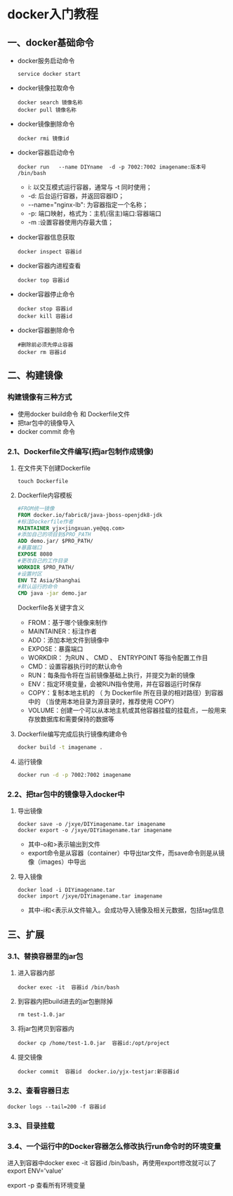 # docker入门教程


## 一、docker基础命令

- docker服务启动命令
    ```
    service docker start
    ```

- docker镜像拉取命令
    ```docker
    docker search 镜像名称
    docker pull 镜像名称
    ``` 
- docker镜像删除命令
    ```
    docker rmi 镜像id
    ```

- docker容器启动命令

    ```linux
    docker run   --name DIYname  -d -p 7002:7002 imagename:版本号 /bin/bash
    ```

    - i: 以交互模式运行容器，通常与 -t 同时使用；  
    - -d: 后台运行容器，并返回容器ID；  
    - --name="nginx-lb": 为容器指定一个名称；  
    - -p: 端口映射，格式为：主机(宿主)端口:容器端口  
    - -m :设置容器使用内存最大值；

- docker容器信息获取
    ```docker
    docker inspect 容器id
    ```

- docker容器内进程查看
    ```docker
    docker top 容器id
    ```


- docker容器停止命令
    ```docker
    docker stop 容器id
    docker kill 容器id
    ``` 

- docker容器删除命令
    ```docker
    #删除前必须先停止容器
    docker rm 容器id
    ``` 


## 二、构建镜像

### 构建镜像有三种方式
- 使用docker build命令 和 Dockerfile文件
- 把tar包中的镜像导入
- docker commit 命令

### 2.1、Dockerfile文件编写(把jar包制作成镜像)

1. 在文件夹下创建Dockerfile
    ```
    touch Dockerfile
    ```


2. Dockerfile内容模板
    ```Dockerfile
    #FROM统一镜像
    FROM docker.io/fabric8/java-jboss-openjdk8-jdk
    #标注Dockerfile作者
    MAINTAINER yjx<jingxuan.ye@qq.com>
    #添加自己的项目到$PRO_PATH
    ADD demo.jar/ $PRO_PATH/
    #暴露端口
    EXPOSE 8080
    #更改自己的工作目录
    WORKDIR $PRO_PATH/
    #设置时区
    ENV TZ Asia/Shanghai
    #默认运行的命令
    CMD java -jar demo.jar
    ```

    Dockerfile各关键字含义
    
    - FROM：基于哪个镜像来制作
    - MAINTAINER：标注作者
    - ADD：添加本地文件到镜像中
    - EXPOSE：暴露端口
    - WORKDIR： 为RUN 、 CMD 、 ENTRYPOINT 等指令配置工作目
    - CMD：设置容器执行时的默认命令
    - RUN：每条指令将在当前镜像基础上执行，并提交为新的镜像
    - ENV：指定环境变量，会被RUN指令使用，并在容器运行时保存
    - COPY：复制本地主机的 <src> （ 为 Dockerfile 所在目录的相对路径）到容器中的 <dest> （当使用本地目录为源目录时，推荐使用 COPY）
    - VOLUME：创建一个可以从本地主机或其他容器挂载的挂载点，一般用来存放数据库和需要保持的数据等


3. Dockerfile编写完成后执行镜像构建命令

    ```cmd
    docker build -t imagename .
    ```

4. 运行镜像
    ```cmd
    docker run -d -p 7002:7002 imagename
    ```


### 2.2、把tar包中的镜像导入docker中

1. 导出镜像
    ```
    docker save -o /jxye/DIYimagename.tar imagename
    docker export -o /jxye/DIYimagename.tar imagename
    ```
    - 其中-o和>表示输出到文件
    - export命令是从容器（container）中导出tar文件，而save命令则是从镜像（images）中导出

2. 导入镜像
    ```
    docker load -i DIYimagename.tar
    docker import /jxye/DIYimagename.tar imagename
    ```
    - 其中-i和<表示从文件输入。会成功导入镜像及相关元数据，包括tag信息


## 三、扩展

### 3.1、替换容器里的jar包

1. 进入容器内部
    ```
    docker exec -it  容器id /bin/bash
    ```

2. 到容器内把build进去的jar包删除掉
    ```
    rm test-1.0.jar
    ```

3. 将jar包拷贝到容器内
    ```
    docker cp /home/test-1.0.jar  容器id:/opt/project
    ```

4. 提交镜像
    ```
    docker commit  容器id  docker.io/yjx-testjar:新容器id
    ```



### 3.2、查看容器日志
```
docker logs --tail=200 -f 容器id
```


### 3.3、目录挂载





### 3.4、一个运行中的Docker容器怎么修改执行run命令时的环境变量

进入到容器中docker exec -it 容器id /bin/bash，再使用export修改就可以了
export ENV='value'

export -p 查看所有环境变量